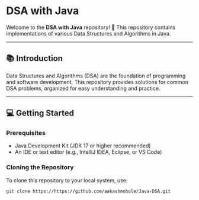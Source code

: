 ﻿# DSA with Java

Welcome to the **DSA with Java** repository! 🚀 This repository contains implementations of various Data Structures and Algorithms in Java.

---

## 📚 Introduction

Data Structures and Algorithms (DSA) are the foundation of programming and software development. This repository provides solutions for common DSA problems, organized for easy understanding and practice.

---

## 💻 Getting Started

### Prerequisites
- Java Development Kit (JDK 17 or higher recommended)
- An IDE or text editor (e.g., IntelliJ IDEA, Eclipse, or VS Code)

### Cloning the Repository
To clone this repository to your local system, use:
```bash
git clone https://https://github.com/aakashmohole/Java-DSA.git
